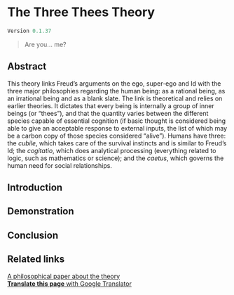 # The Three Thees Theory
```javascript
Version 0.1.37
```

> Are you... me?

## Abstract
This theory links Freud’s arguments on the ego, super-ego and Id with the three major philosophies regarding the human being: as a rational being, as an irrational being and as a blank slate. The link is theoretical and relies on earlier theories. It dictates that every being is internally a group of inner beings (or “thees”), and that the quantity varies between the different species capable of essential cognition (if basic thought is considered being able to give an acceptable response to external inputs, the list of which may be a carbon copy of those species considered “alive”). Humans have three: the *cubile*, which takes care of the survival instincts and is similar to Freud’s Id; the *cogitatio*, which does analytical processing (everything related to logic, such as mathematics or science); and the *caetus*, which governs the human need for social relationships. 
## Introduction
## Demonstration
## Conclusion
## Related links
[A philosophical paper about the theory](https://docs.google.com/document/d/e/2PACX-1vQCznKxfPdyESc4YnEXyCYN2ePrJLeuVSEs20pluOYvVzSAQIu7mylFlWoj-244WsBk1xI2sfUWseNA/pub)\
[**Translate this page** with Google Translator](https://biblio-peiphy-xyz.translate.goog/three-thee?_x_tr_sl=en&_x_tr_tl=ca&_x_tr_hl=ca)
